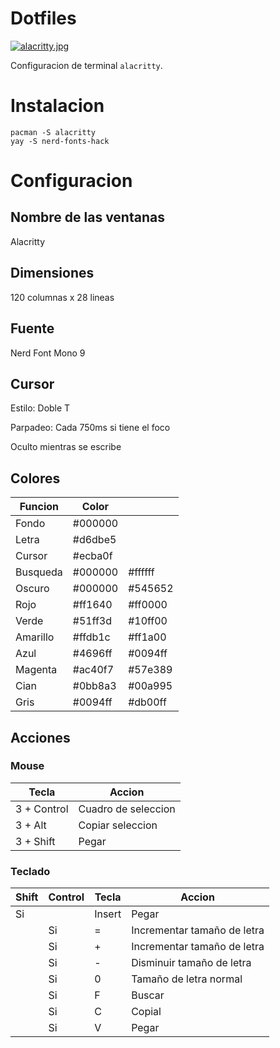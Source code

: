 # Dotfiles

[![alacritty.jpg](https://i.postimg.cc/qB2YtGBK/alacritty.jpg)](https://postimg.cc/vDHXkfV8)

Configuracion de terminal `alacritty`.

# Instalacion

    pacman -S alacritty
    yay -S nerd-fonts-hack

# Configuracion

## Nombre de las ventanas
Alacritty

## Dimensiones
120 columnas x 28 lineas

## Fuente
Nerd Font Mono 9

## Cursor

Estilo: Doble T 

Parpadeo: Cada 750ms si tiene el foco

Oculto mientras se escribe

## Colores

|Funcion    | Color   |         |
|-----------|---------|---------|
|Fondo      | #000000 |         |
|Letra      | #d6dbe5 |         |
|Cursor     | #ecba0f |         |
|Busqueda   | #000000 | #ffffff |
|Oscuro     | #000000 | #545652 |
|Rojo       | #ff1640 | #ff0000 |
|Verde      | #51ff3d | #10ff00 |
|Amarillo   | #ffdb1c | #ff1a00 |
|Azul       | #4696ff | #0094ff |
|Magenta    | #ac40f7 | #57e389 |
|Cian       | #0bb8a3 | #00a995 |
|Gris       | #0094ff | #db00ff |

## Acciones

### Mouse

| Tecla | Accion |
|-------|--------|
| 3 + Control | Cuadro de seleccion |
| 3 + Alt     | Copiar seleccion    |
| 3 + Shift   | Pegar               |

### Teclado 

| Shift | Control | Tecla  | Accion |
|-------|---------|--------|-----------------------------|
| Si    |         | Insert | Pegar                       |
|       | Si      | =      | Incrementar tamaño de letra |
|       | Si      | +      | Incrementar tamaño de letra |
|       | Si      | -      | Disminuir tamaño de letra   |
|       | Si      | 0      | Tamaño de letra normal      |
|       | Si      | F      | Buscar                      |
|       | Si      | C      | Copial                      |
|       | Si      | V      | Pegar                       |
